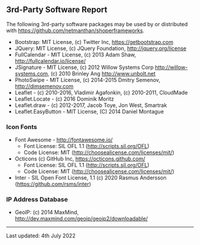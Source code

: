 ## 3rd-Party Software Report

The following 3rd-party software packages may be used by or distributed with <https://github.com/netmanthan/shoperframeworks>.

- Bootstrap: MIT License, (c) Twitter Inc, <https://getbootstrap.com>
- JQuery: MIT License, (c) JQuery Foundation, <http://jquery.org/license>
- FullCalendar - MIT License, (c) 2013 Adam Shaw, <http://fullcalendar.io/license/>
- JSignature - MIT License, (c) 2012 Willow Systems Corp <http://willow-systems.com>, (c) 2010 Brinley Ang <http://www.unbolt.net>
- PhotoSwipe - MIT License, (c) 2014-2015 Dmitry Semenov, <http://dimsemenov.com>
- Leaflet - (c) 2010-2016, Vladimir Agafonkin, (c) 2010-2011, CloudMade
- Leaflet.Locate - (c) 2016 Dominik Moritz
- Leaflet.draw - (c) 2012-2017, Jacob Toye, Jon West, Smartrak
- Leaflet.EasyButton - MIT License, (C) 2014 Daniel Montague

### Icon Fonts

- Font Awesome - <http://fontawesome.io/>
  - Font License: SIL OFL 1.1 (<http://scripts.sil.org/OFL>)
  - Code License: MIT (<http://choosealicense.com/licenses/mit/>)
- Octicons (c) GitHub Inc, <https://octicons.github.com/>
  - Font License: SIL OFL 1.1 (<http://scripts.sil.org/OFL>)
  - Code License: MIT (<http://choosealicense.com/licenses/mit/>)
- Inter - SIL Open Font License, 1.1 (c) 2020 Rasmus Andersson (<https://github.com/rsms/inter>)

### IP Address Database

- GeoIP: (c) 2014 MaxMind, <http://dev.maxmind.com/geoip/geoip2/downloadable/>

---

Last updated: 4th July 2022
